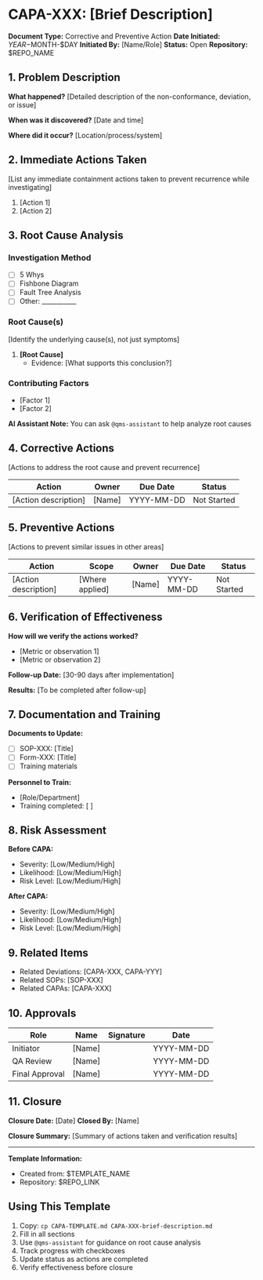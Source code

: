 # CAPA-XXX: [Brief Description]

**Document Type:** Corrective and Preventive Action
**Date Initiated:** $YEAR-$MONTH-$DAY
**Initiated By:** [Name/Role]
**Status:** Open
**Repository:** $REPO_NAME

## 1. Problem Description

**What happened?**
[Detailed description of the non-conformance, deviation, or issue]

**When was it discovered?**
[Date and time]

**Where did it occur?**
[Location/process/system]

## 2. Immediate Actions Taken

[List any immediate containment actions taken to prevent recurrence while investigating]

1. [Action 1]
2. [Action 2]

## 3. Root Cause Analysis

### Investigation Method
- [ ] 5 Whys
- [ ] Fishbone Diagram
- [ ] Fault Tree Analysis
- [ ] Other: ___________

### Root Cause(s)
[Identify the underlying cause(s), not just symptoms]

1. **[Root Cause]**
   - Evidence: [What supports this conclusion?]

### Contributing Factors
- [Factor 1]
- [Factor 2]

**AI Assistant Note:** You can ask `@qms-assistant` to help analyze root causes

## 4. Corrective Actions

[Actions to address the root cause and prevent recurrence]

| Action | Owner | Due Date | Status |
|--------|-------|----------|--------|
| [Action description] | [Name] | YYYY-MM-DD | Not Started |

## 5. Preventive Actions

[Actions to prevent similar issues in other areas]

| Action | Scope | Owner | Due Date | Status |
|--------|-------|-------|----------|--------|
| [Action description] | [Where applied] | [Name] | YYYY-MM-DD | Not Started |

## 6. Verification of Effectiveness

**How will we verify the actions worked?**
- [Metric or observation 1]
- [Metric or observation 2]

**Follow-up Date:** [30-90 days after implementation]

**Results:**
[To be completed after follow-up]

## 7. Documentation and Training

**Documents to Update:**
- [ ] SOP-XXX: [Title]
- [ ] Form-XXX: [Title]
- [ ] Training materials

**Personnel to Train:**
- [Role/Department]
- Training completed: [ ]

## 8. Risk Assessment

**Before CAPA:**
- Severity: [Low/Medium/High]
- Likelihood: [Low/Medium/High]
- Risk Level: [Low/Medium/High]

**After CAPA:**
- Severity: [Low/Medium/High]
- Likelihood: [Low/Medium/High]
- Risk Level: [Low/Medium/High]

## 9. Related Items

- Related Deviations: [CAPA-XXX, CAPA-YYY]
- Related SOPs: [SOP-XXX]
- Related CAPAs: [CAPA-XXX]

## 10. Approvals

| Role | Name | Signature | Date |
|------|------|-----------|------|
| Initiator | [Name] | | YYYY-MM-DD |
| QA Review | [Name] | | YYYY-MM-DD |
| Final Approval | [Name] | | YYYY-MM-DD |

## 11. Closure

**Closure Date:** [Date]
**Closed By:** [Name]

**Closure Summary:**
[Summary of actions taken and verification results]

---

**Template Information:**
- Created from: $TEMPLATE_NAME
- Repository: $REPO_LINK

## Using This Template

1. Copy: `cp CAPA-TEMPLATE.md CAPA-XXX-brief-description.md`
2. Fill in all sections
3. Use `@qms-assistant` for guidance on root cause analysis
4. Track progress with checkboxes
5. Update status as actions are completed
6. Verify effectiveness before closure
